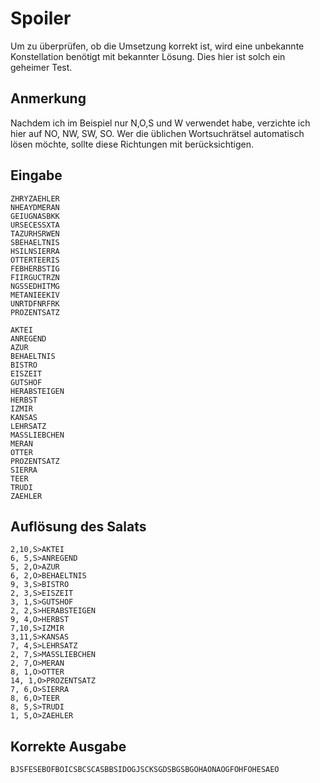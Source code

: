 # Spoiler

Um zu überprüfen, ob die Umsetzung korrekt ist, wird eine unbekannte Konstellation benötigt mit bekannter Lösung. Dies hier ist solch ein geheimer Test.

## Anmerkung

Nachdem ich im Beispiel nur N,O,S und W verwendet habe, verzichte ich hier auf NO, NW, SW, SO. Wer die üblichen Wortsuchrätsel automatisch lösen möchte, sollte diese Richtungen mit berücksichtigen.

## Eingabe

    ZHRYZAEHLER
    NHEAYDMERAN
    GEIUGNASBKK
    URSECESSXTA
    TAZURHSRWEN
    SBEHAELTNIS
    HSILNSIERRA
    OTTERTEERIS
    FEBHERBSTIG
    FIIRGUCTRZN
    NGSSEDHITMG
    METANIEEKIV
    UNRTDFNRFRK
    PROZENTSATZ
    
    AKTEI
    ANREGEND
    AZUR
    BEHAELTNIS
    BISTRO
    EISZEIT
    GUTSHOF
    HERABSTEIGEN
    HERBST
    IZMIR
    KANSAS
    LEHRSATZ
    MASSLIEBCHEN
    MERAN
    OTTER
    PROZENTSATZ
    SIERRA
    TEER
    TRUDI
    ZAEHLER

## Auflösung des Salats

    2,10,S>AKTEI
    6, 5,S>ANREGEND
    5, 2,O>AZUR
    6, 2,O>BEHAELTNIS
    9, 3,S>BISTRO
    2, 3,S>EISZEIT
    3, 1,S>GUTSHOF
    2, 2,S>HERABSTEIGEN
    9, 4,O>HERBST
    7,10,S>IZMIR
    3,11,S>KANSAS
    7, 4,S>LEHRSATZ
    2, 7,S>MASSLIEBCHEN
    2, 7,O>MERAN
    8, 1,O>OTTER
    14, 1,O>PROZENTSATZ
    7, 6,O>SIERRA
    8, 6,O>TEER
    8, 5,S>TRUDI
    1, 5,O>ZAEHLER

## Korrekte Ausgabe

    BJSFESEBOFBOICSBCSCASBBSIDOGJSCKSGDSBGSBGOHAONAOGFOHFOHESAEO

